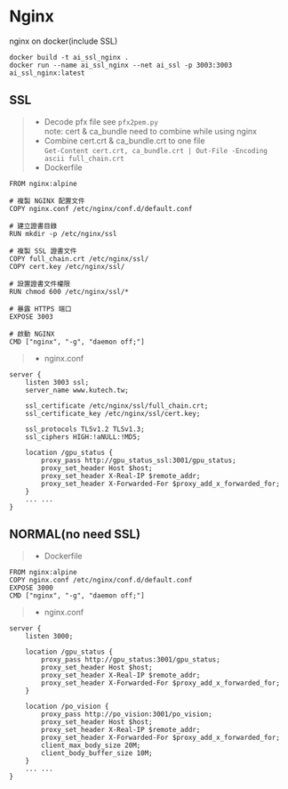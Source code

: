 # Nginx
nginx on docker(include SSL) </br>

`docker build -t ai_ssl_nginx .` </br>
`docker run --name ai_ssl_nginx --net ai_ssl -p 3003:3003 ai_ssl_nginx:latest`


## SSL
>- Decode pfx file see `pfx2pem.py` </br>
note: cert & ca_bundle need to combine while using nginx
>- Combine cert.crt & ca_bundle.crt to one file </br>
`Get-Content cert.crt, ca_bundle.crt | Out-File -Encoding ascii full_chain.crt`
>- Dockerfile
```
FROM nginx:alpine

# 複製 NGINX 配置文件
COPY nginx.conf /etc/nginx/conf.d/default.conf

# 建立證書目錄
RUN mkdir -p /etc/nginx/ssl

# 複製 SSL 證書文件
COPY full_chain.crt /etc/nginx/ssl/
COPY cert.key /etc/nginx/ssl/

# 設置證書文件權限
RUN chmod 600 /etc/nginx/ssl/*

# 暴露 HTTPS 端口
EXPOSE 3003

# 啟動 NGINX
CMD ["nginx", "-g", "daemon off;"]
```

>- nginx.conf
```
server {
    listen 3003 ssl;
    server_name www.kutech.tw;
    
    ssl_certificate /etc/nginx/ssl/full_chain.crt;
    ssl_certificate_key /etc/nginx/ssl/cert.key;

    ssl_protocols TLSv1.2 TLSv1.3;
    ssl_ciphers HIGH:!aNULL:!MD5;

    location /gpu_status {
        proxy_pass http://gpu_status_ssl:3001/gpu_status;
        proxy_set_header Host $host;
        proxy_set_header X-Real-IP $remote_addr;
        proxy_set_header X-Forwarded-For $proxy_add_x_forwarded_for;
    }
    ... ...
}
```

## NORMAL(no need SSL)
>- Dockerfile
```
FROM nginx:alpine
COPY nginx.conf /etc/nginx/conf.d/default.conf
EXPOSE 3000
CMD ["nginx", "-g", "daemon off;"]
```

>- nginx.conf
```
server {
    listen 3000;

    location /gpu_status {
        proxy_pass http://gpu_status:3001/gpu_status;
        proxy_set_header Host $host;
        proxy_set_header X-Real-IP $remote_addr;
        proxy_set_header X-Forwarded-For $proxy_add_x_forwarded_for;
    }
   
    location /po_vision {
        proxy_pass http://po_vision:3001/po_vision;
        proxy_set_header Host $host;
        proxy_set_header X-Real-IP $remote_addr;
        proxy_set_header X-Forwarded-For $proxy_add_x_forwarded_for;
        client_max_body_size 20M;
        client_body_buffer_size 10M;
    }
    ... ...
}
```
